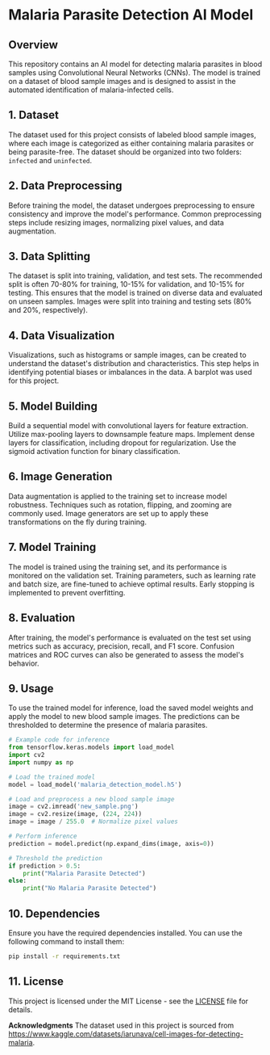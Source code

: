 # Malaria Parasite Detection AI Model

## Overview

This repository contains an AI model for detecting malaria parasites in blood samples using Convolutional Neural Networks (CNNs). The model is trained on a dataset of blood sample images and is designed to assist in the automated identification of malaria-infected cells.

## 1. Dataset

The dataset used for this project consists of labeled blood sample images, where each image is categorized as either containing malaria parasites or being parasite-free. The dataset should be organized into two folders: `infected` and `uninfected`.

## 2. Data Preprocessing

Before training the model, the dataset undergoes preprocessing to ensure consistency and improve the model's performance. Common preprocessing steps include resizing images, normalizing pixel values, and data augmentation.

## 3. Data Splitting

The dataset is split into training, validation, and test sets. The recommended split is often 70-80% for training, 10-15% for validation, and 10-15% for testing. This ensures that the model is trained on diverse data and evaluated on unseen samples.
Images were split into training and testing sets (80% and 20%, respectively).

## 4. Data Visualization

Visualizations, such as histograms or sample images, can be created to understand the dataset's distribution and characteristics. This step helps in identifying potential biases or imbalances in the data. A barplot was used for this project.

## 5. Model Building

Build a sequential model with convolutional layers for feature extraction.
Utilize max-pooling layers to downsample feature maps.
Implement dense layers for classification, including dropout for regularization.
Use the sigmoid activation function for binary classification.

## 6. Image Generation

Data augmentation is applied to the training set to increase model robustness. Techniques such as rotation, flipping, and zooming are commonly used. Image generators are set up to apply these transformations on the fly during training.

## 7. Model Training

The model is trained using the training set, and its performance is monitored on the validation set. Training parameters, such as learning rate and batch size, are fine-tuned to achieve optimal results. Early stopping is implemented to prevent overfitting.

## 8. Evaluation

After training, the model's performance is evaluated on the test set using metrics such as accuracy, precision, recall, and F1 score. Confusion matrices and ROC curves can also be generated to assess the model's behavior.

## 9. Usage

To use the trained model for inference, load the saved model weights and apply the model to new blood sample images. The predictions can be thresholded to determine the presence of malaria parasites.

```python
# Example code for inference
from tensorflow.keras.models import load_model
import cv2
import numpy as np

# Load the trained model
model = load_model('malaria_detection_model.h5')

# Load and preprocess a new blood sample image
image = cv2.imread('new_sample.png')
image = cv2.resize(image, (224, 224))
image = image / 255.0  # Normalize pixel values

# Perform inference
prediction = model.predict(np.expand_dims(image, axis=0))

# Threshold the prediction
if prediction > 0.5:
    print("Malaria Parasite Detected")
else:
    print("No Malaria Parasite Detected")
```

## 10. Dependencies

Ensure you have the required dependencies installed. You can use the following command to install them:

```bash
pip install -r requirements.txt
```

## 11. License

This project is licensed under the MIT License - see the [LICENSE](LICENSE) file for details.

**Acknowledgments**
The dataset used in this project is sourced from https://www.kaggle.com/datasets/iarunava/cell-images-for-detecting-malaria.